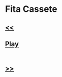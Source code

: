 # Fita Cassete
## [<<](https://github.com/kodishmediacenter/radios-sl/blob/main/dumont.md)<br>
## [Play](https://server01.ouvir.radio.br:8018/stream)<br><br>
## [>>](https://github.com/kodishmediacenter/radios-sl/blob/main/kissfm.md)<br>
